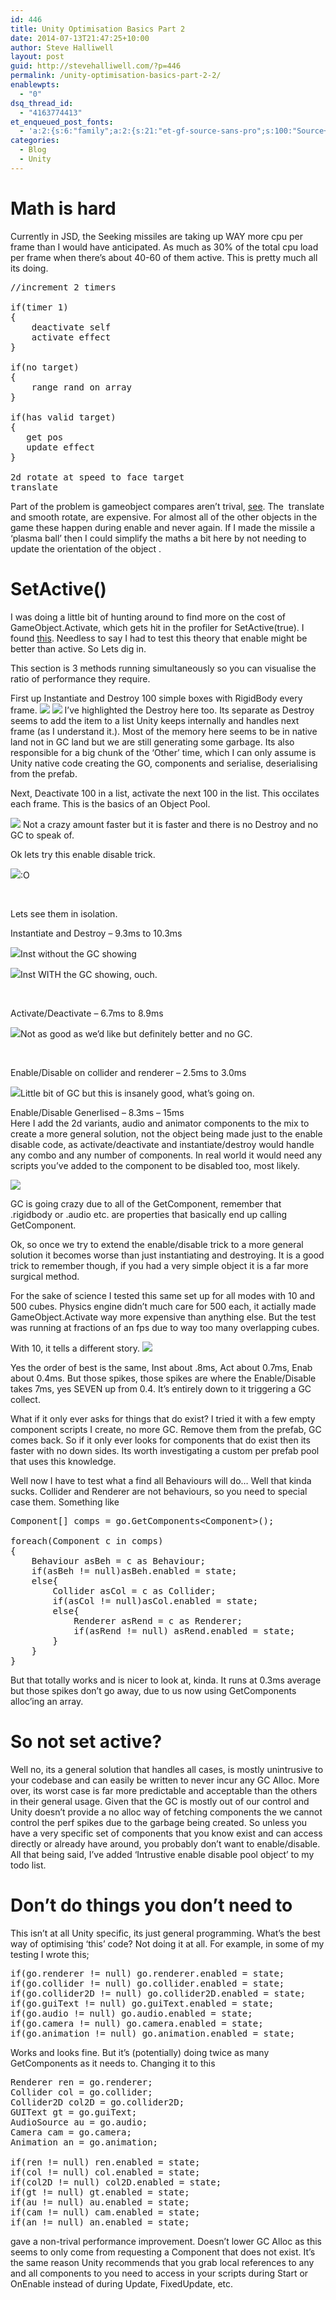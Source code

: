 ```yaml
---
id: 446
title: Unity Optimisation Basics Part 2
date: 2014-07-13T21:47:25+10:00
author: Steve Halliwell
layout: post
guid: http://stevehalliwell.com/?p=446
permalink: /unity-optimisation-basics-part-2-2/
enablewpts:
  - "0"
dsq_thread_id:
  - "4163774413"
et_enqueued_post_fonts:
  - 'a:2:{s:6:"family";a:2:{s:21:"et-gf-source-sans-pro";s:100:"Source+Sans+Pro:200,200italic,300,300italic,regular,italic,600,600italic,700,700italic,900,900italic";s:10:"et-gf-lato";s:75:"Lato:100,100italic,300,300italic,regular,italic,700,700italic,900,900italic";}s:6:"subset";a:7:{i:0;s:8:"cyrillic";i:1;s:5:"greek";i:2;s:10:"vietnamese";i:3;s:5:"latin";i:4;s:9:"greek-ext";i:5;s:9:"latin-ext";i:6;s:12:"cyrillic-ext";}}'
categories:
  - Blog
  - Unity
---
```

# Math is hard

Currently in JSD, the Seeking missiles are taking up WAY more cpu per frame than I would have anticipated. As much as 30% of the total cpu load per frame when there&#8217;s about 40-60 of them active. This is pretty much all its doing.

<pre class="lang:c# decode:true">//increment 2 timers

if(timer 1)
{
    deactivate self
    activate effect
}

if(no target)
{
    range rand on array
}

if(has valid target)
{
   get pos
   update effect
}

2d rotate at speed to face target
translate</pre>

Part of the problem is gameobject compares aren&#8217;t trival, <a class="vt-p" href="http://blogs.unity3d.com/2014/05/16/custom-operator-should-we-keep-it/" target="_blank">see</a>. The  translate and smooth rotate, are expensive. For almost all of the other objects in the game these happen during enable and never again. If I made the missile a &#8216;plasma ball&#8217; then I could simplify the maths a bit here by not needing to update the orientation of the object .

# SetActive()

I was doing a little bit of hunting around to find more on the cost of GameObject.Activate, which gets hit in the profiler for SetActive(true). I found <a class="vt-p" href="http://answers.unity3d.com/questions/58884/instantiate-vs-gameobjectactivetrue.html" target="_blank">this</a>. Needless to say I had to test this theory that enable might be better than active. So Lets dig in.

This section is 3 methods running simultaneously so you can visualise the ratio of performance they require.

First up Instantiate and Destroy 100 simple boxes with RigidBody every frame.
![](../assets/images/2014/07/all_instHiLi.gif)
![](../assets/images/2014/07/all_destHiLi.gif)
I&#8217;ve highlighted the Destroy here too. Its separate as Destroy seems to add the item to a list Unity keeps internally and handles next frame (as I understand it.). Most of the memory here seems to be in native land not in GC land but we are still generating some garbage. Its also responsible for a big chunk of the &#8216;Other&#8217; time, which I can only assume is Unity native code creating the GO, components and serialise, deserialising from the prefab.

Next, Deactivate 100 in a list, activate the next 100 in the list. This occilates each frame. This is the basics of an Object Pool.

![](../assets/images/2014/07/all_activateHiLi.gif)
Not a crazy amount faster but it is faster and there is no Destroy and no GC to speak of.

Ok lets try this enable disable trick.

![](../assets/images/2014/07/all_endisHiLi.gif):O

&nbsp;

Lets see them in isolation.

Instantiate and Destroy &#8211; 9.3ms to 10.3ms

![](../assets/images/2014/07/solo_instNoGC.gif)Inst without the GC showing

![](../assets/images/2014/07/solo_instGC.gif)Inst WITH the GC showing, ouch.

&nbsp;

Activate/Deactivate &#8211; 6.7ms to 8.9ms

![](../assets/images/2014/07/solo_act.gif)Not as good as we&#8217;d like but definitely better and no GC.

&nbsp;

Enable/Disable on collider and renderer &#8211; 2.5ms to 3.0ms

![](../assets/images/2014/07/solo_endisMinamal.gif)Little bit of GC but this is insanely good, what&#8217;s going on.

Enable/Disable Generlised &#8211; 8.3ms &#8211; 15ms  
Here I add the 2d variants, audio and animator components to the mix to create a more general solution, not the object being made just to the enable disable code, as activate/deactivate and instantiate/destroy would handle any combo and any number of components. In real world it would need any scripts you&#8217;ve added to the component to be disabled too, most likely.

![](../assets/images/2014/07/solo_endisGeneral.gif)

GC is going crazy due to all of the GetComponent, remember that .rigidbody or .audio etc. are properties that basically end up calling GetComponent.

Ok, so once we try to extend the enable/disable trick to a more general solution it becomes worse than just instantiating and destroying. It is a good trick to remember though, if you had a very simple object it is a far more surgical method.

For the sake of science I tested this same set up for all modes with 10 and 500 cubes. Physics engine didn&#8217;t much care for 500 each, it actially made GameObject.Activate way more expensive than anything else. But the test was running at fractions of an fps due to way too many overlapping cubes.

With 10, it tells a different story.
![](../assets/images/2014/07/all_10obj.png)

Yes the order of best is the same, Inst about .8ms, Act about 0.7ms, Enab about 0.4ms. But those spikes, those spikes are where the Enable/Disable takes 7ms, yes SEVEN up from 0.4. It&#8217;s entirely down to it triggering a GC collect.

What if it only ever asks for things that do exist? I tried it with a few empty component scripts I create, no more GC. Remove them from the prefab, GC comes back. So if it only ever looks for components that do exist then its faster with no down sides. Its worth investigating a custom per prefab pool that uses this knowledge.

Well now I have to test what a find all Behaviours will do&#8230; Well that kinda sucks. Collider and Renderer are not behaviours, so you need to special case them. Something like

<pre class="lang:c# decode:true">Component[] comps = go.GetComponents&lt;Component&gt;();

foreach(Component c in comps)
{
	Behaviour asBeh = c as Behaviour;
	if(asBeh != null)asBeh.enabled = state;
	else{
		Collider asCol = c as Collider;
		if(asCol != null)asCol.enabled = state;
		else{
			Renderer asRend = c as Renderer;
			if(asRend != null) asRend.enabled = state;
		}
	}
}</pre>

But that totally works and is nicer to look at, kinda. It runs at 0.3ms average but those spikes don&#8217;t go away, due to us now using GetComponents alloc&#8217;ing an array.

# So not set active?

Well no, its a general solution that handles all cases, is mostly unintrusive to your codebase and can easily be written to never incur any GC Alloc. More over, its worst case is far more predictable and acceptable than the others in their general usage. Given that the GC is mostly out of our control and Unity doesn&#8217;t provide a no alloc way of fetching components the we cannot control the perf spikes due to the garbage being created. So unless you have a very specific set of components that you know exist and can access directly or already have around, you probably don&#8217;t want to enable/disable. All that being said, I&#8217;ve added &#8216;Intrustive enable disable pool object&#8217; to my todo list.

# Don&#8217;t do things you don&#8217;t need to

This isn&#8217;t at all Unity specific, its just general programming. What&#8217;s the best way of optimising &#8216;this&#8217; code? Not doing it at all. For example, in some of my testing I wrote this;

<pre class="lang:c# decode:true">if(go.renderer != null) go.renderer.enabled = state;
if(go.collider != null) go.collider.enabled = state;
if(go.collider2D != null) go.collider2D.enabled = state;
if(go.guiText != null) go.guiText.enabled = state;
if(go.audio != null) go.audio.enabled = state;
if(go.camera != null) go.camera.enabled = state;
if(go.animation != null) go.animation.enabled = state;
</pre>

Works and looks fine. But it&#8217;s (potentially) doing twice as many GetComponents as it needs to. Changing it to this

<pre class="lang:c# decode:true">Renderer ren = go.renderer;
Collider col = go.collider;
Collider2D col2D = go.collider2D;
GUIText gt = go.guiText;
AudioSource au = go.audio;
Camera cam = go.camera;
Animation an = go.animation;

if(ren != null) ren.enabled = state;
if(col != null) col.enabled = state;
if(col2D != null) col2D.enabled = state;
if(gt != null) gt.enabled = state;
if(au != null) au.enabled = state;
if(cam != null) cam.enabled = state;
if(an != null) an.enabled = state;
</pre>

gave a non-trival performance improvement. Doesn&#8217;t lower GC Alloc as this seems to only come from requesting a Component that does not exist. It&#8217;s the same reason Unity recommends that you grab local references to any and all components to you need to access in your scripts during Start or OnEnable instead of during Update, FixedUpdate, etc.